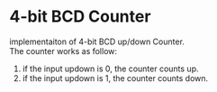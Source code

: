 # 4-bit BCD Counter

implementaiton of 4-bit BCD up/down Counter.<br />
The counter works as follow:<br />
1. if the input updown is 0, the counter counts up.<br />
2. if the input updown is 1, the counter counts down.
